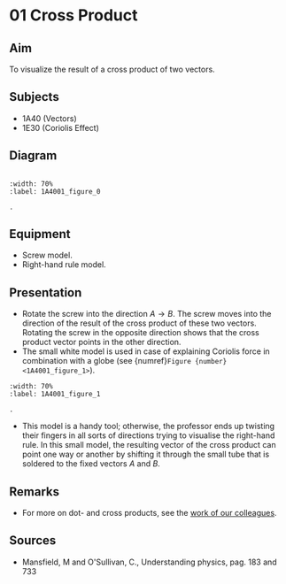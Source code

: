 # 01 Cross Product 
    

## Aim

To visualize the result of a cross product of two vectors.    
  

## Subjects   

* 1A40 (Vectors) 
* 1E30 (Coriolis Effect)   
  

## Diagram   
   
```{figure} figures/figure_0.png  

:width: 70%  
:label: 1A4001_figure_0  

.
``` 


## Equipment   

*  Screw model. 
*  Right-hand rule model.
     

## Presentation   

*  Rotate the screw into the direction $A \rightarrow B$. The screw moves into the direction of the result of the cross product of these two vectors. Rotating the screw in the opposite direction shows that the cross product vector points in the other direction.
*  The small white model is used in case of explaining Coriolis force in combination with a globe (see {numref}`Figure {number} <1A4001_figure_1>`).  

```{figure} figures/figure_1.png  
:width: 70%  
:label: 1A4001_figure_1

.
``` 
 
*  This model is a handy tool; otherwise, the professor ends up twisting their fingers in all sorts of directions trying to visualise the right-hand rule. In this small model, the resulting vector of the cross product can point one way or another by shifting it through the small tube that is soldered to the fixed vectors $A$ and $B$.
    

## Remarks   

*  For more on dot- and cross products, see the [work of our colleagues](https://interactivetextbooks.tudelft.nl/linear-algebra/Chapter1/intro.html).    
  

## Sources   

*  Mansfield, M and O'Sullivan, C., Understanding physics, pag. 183 and 733
  
